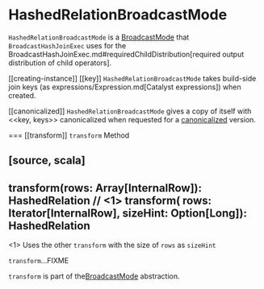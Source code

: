 # HashedRelationBroadcastMode

`HashedRelationBroadcastMode` is a [BroadcastMode](BroadcastMode.md) that `BroadcastHashJoinExec` uses for the BroadcastHashJoinExec.md#requiredChildDistribution[required output distribution of child operators].

[[creating-instance]]
[[key]]
`HashedRelationBroadcastMode` takes build-side join keys (as expressions/Expression.md[Catalyst expressions]) when created.

[[canonicalized]]
`HashedRelationBroadcastMode` gives a copy of itself with <<key, keys>> canonicalized when requested for a [canonicalized](BroadcastMode.md#canonicalized) version.

=== [[transform]] `transform` Method

[source, scala]
----
transform(rows: Array[InternalRow]): HashedRelation // <1>
transform(
  rows: Iterator[InternalRow],
  sizeHint: Option[Long]): HashedRelation
----
<1> Uses the other `transform` with the size of `rows` as `sizeHint`

`transform`...FIXME

`transform` is part of the[BroadcastMode](BroadcastMode.md#transform) abstraction.
